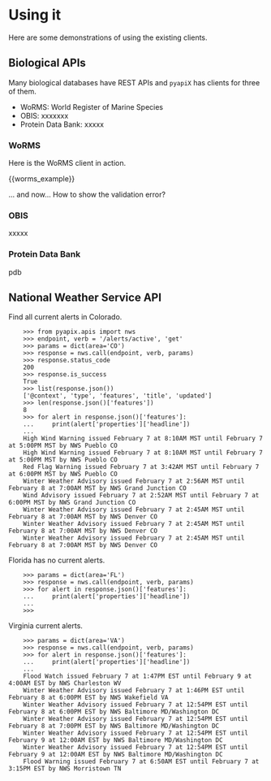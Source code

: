 # Using it

Here are some demonstrations of using the existing clients.


## Biological APIs

Many biological databases have REST APIs and `pyapiX` has clients for three of them.

- WoRMS: World Register of Marine Species
- OBIS: xxxxxxx
- Protein Data Bank: xxxxx

### WoRMS

Here is the WoRMS client in action.

{{worms_example}}

... and now... How to show the validation error?

### OBIS

xxxxx


### Protein Data Bank

pdb

## National Weather Service API


Find all current alerts in Colorado.

```nws
    >>> from pyapix.apis import nws
    >>> endpoint, verb = '/alerts/active', 'get'
    >>> params = dict(area='CO')
    >>> response = nws.call(endpoint, verb, params)
    >>> response.status_code
    200
    >>> response.is_success
    True
    >>> list(response.json())
    ['@context', 'type', 'features', 'title', 'updated']
    >>> len(response.json()['features'])
    8
    >>> for alert in response.json()['features']:
    ...     print(alert['properties']['headline'])
    ...     
    High Wind Warning issued February 7 at 8:10AM MST until February 7 at 5:00PM MST by NWS Pueblo CO
    High Wind Warning issued February 7 at 8:10AM MST until February 7 at 5:00PM MST by NWS Pueblo CO
    Red Flag Warning issued February 7 at 3:42AM MST until February 7 at 6:00PM MST by NWS Pueblo CO
    Winter Weather Advisory issued February 7 at 2:56AM MST until February 8 at 7:00AM MST by NWS Grand Junction CO
    Wind Advisory issued February 7 at 2:52AM MST until February 7 at 6:00PM MST by NWS Grand Junction CO
    Winter Weather Advisory issued February 7 at 2:45AM MST until February 8 at 7:00AM MST by NWS Denver CO
    Winter Weather Advisory issued February 7 at 2:45AM MST until February 8 at 7:00AM MST by NWS Denver CO
    Winter Weather Advisory issued February 7 at 2:45AM MST until February 8 at 7:00AM MST by NWS Denver CO
```

Florida has no current alerts.

```nws
    >>> params = dict(area='FL')
    >>> response = nws.call(endpoint, verb, params)
    >>> for alert in response.json()['features']:
    ...     print(alert['properties']['headline'])
    ...     
    >>> 
```


Virginia current alerts.

```nws
    >>> params = dict(area='VA')
    >>> response = nws.call(endpoint, verb, params)
    >>> for alert in response.json()['features']:
    ...     print(alert['properties']['headline'])
    ...     
    Flood Watch issued February 7 at 1:47PM EST until February 9 at 4:00AM EST by NWS Charleston WV
    Winter Weather Advisory issued February 7 at 1:46PM EST until February 8 at 6:00PM EST by NWS Wakefield VA
    Winter Weather Advisory issued February 7 at 12:54PM EST until February 8 at 6:00PM EST by NWS Baltimore MD/Washington DC
    Winter Weather Advisory issued February 7 at 12:54PM EST until February 8 at 7:00PM EST by NWS Baltimore MD/Washington DC
    Winter Weather Advisory issued February 7 at 12:54PM EST until February 9 at 12:00AM EST by NWS Baltimore MD/Washington DC
    Winter Weather Advisory issued February 7 at 12:54PM EST until February 9 at 12:00AM EST by NWS Baltimore MD/Washington DC
    Flood Warning issued February 7 at 6:50AM EST until February 7 at 3:15PM EST by NWS Morristown TN
```

